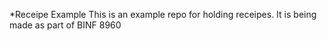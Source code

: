 *Receipe Example
This is an example repo for holding receipes. It is being made as part of BINF 8960
